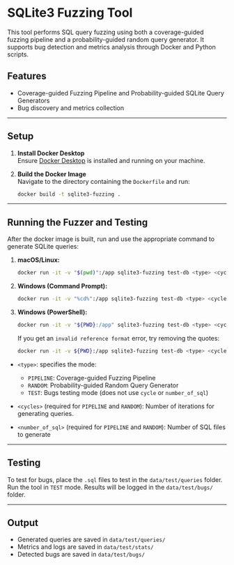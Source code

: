
# SQLite3 Fuzzing Tool

This tool performs SQL query fuzzing using both a coverage-guided fuzzing pipeline and a probability-guided random query generator. It supports bug detection and metrics analysis through Docker and Python scripts.

## Features

- Coverage-guided Fuzzing Pipeline and Probability-guided SQLite Query Generators
- Bug discovery and metrics collection

---

## Setup

1. **Install Docker Desktop**  
   Ensure [Docker Desktop](https://www.docker.com/products/docker-desktop) is installed and running on your machine.

2. **Build the Docker Image**  
   Navigate to the directory containing the `Dockerfile` and run:
   ```bash
   docker build -t sqlite3-fuzzing .

---

## Running the Fuzzer and Testing

After the docker image is built, run and use the appropriate command to generate SQLite queries:

1. **macOS/Linux:**
    ```bash
    docker run -it -v "$(pwd)":/app sqlite3-fuzzing test-db <type> <cycles> <number_of_queries>

2. **Windows (Command Prompt):**
    ```bash
    docker run -it -v "%cd%":/app sqlite3-fuzzing test-db <type> <cycles> <number_of_sql>

3. **Windows (PowerShell):**
    ```bash
    docker run -it -v "${PWD}:/app" sqlite3-fuzzing test-db <type> <cycles> <number_of_sql>
    ```

    If you get an `invalid reference format` error, try removing the quotes:

    ```bash
    docker run -it -v ${PWD}:/app sqlite3-fuzzing test-db <type> <cycles> <number_of_sql>
    ```


- ```<type>```: specifies the mode:
    - ```PIPELINE```: Coverage-guided Fuzzing Pipeline
    - ```RANDOM```: Probability-guided Random Query Generator
    - ```TEST```: Bugs testing mode (does not use ```cycle``` or ```number_of_sql```)

- ```<cycles>``` (required for ```PIPELINE``` and ```RANDOM```): Number of iterations for generating queries.

- ```<number_of_sql>``` (required for ```PIPELINE``` and ```RANDOM```): Number of SQL files to generate

---

## Testing

To test for bugs, place the ```.sql``` files to test in the ```data/test/queries``` folder. Run the tool in ```TEST``` mode. Results will be logged in the ```data/test/bugs/``` folder.

---

## Output

- Generated queries are saved in ```data/test/queries/``` 
- Metrics and logs are saved in ```data/test/stats/```
- Detected bugs are saved in ```data/test/bugs/```




